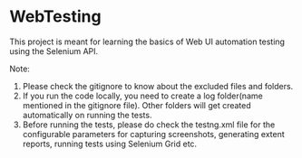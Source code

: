 # WebTesting
This project is meant for learning the basics of Web UI automation testing using the Selenium API.

Note:
1. Please check the gitignore to know about the excluded files and folders.
2. If you run the code locally, you need to create a log folder(name mentioned in the gitignore file). Other folders will get created automatically on running the tests.
3. Before running the tests, please do check the testng.xml file for the configurable parameters for capturing screenshots, generating extent reports, running tests using Selenium Grid etc.
